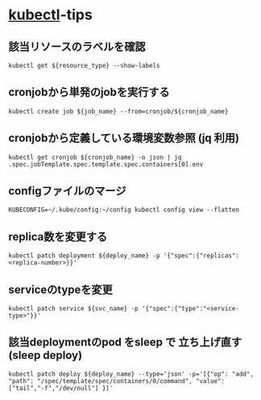 # [kubectl](https://kubernetes.io/ja/docs/reference/kubectl/_print/)-tips

## 該当リソースのラベルを確認

```shell
kubectl get ${resource_type} --show-labels
```

## cronjobから単発のjobを実行する

```shell
kubectl create job ${job_name} --from=cronjob/${cronjob_name}
```

## cronjobから定義している環境変数参照 (jq 利用)

```shell
kubectl get cronjob ${cronjob_name} -o json | jq .spec.jobTemplate.spec.template.spec.containers[0].env
```

## configファイルのマージ

```shell
KUBECONFIG=~/.kube/config:~/config kubectl config view --flatten
```

## replica数を変更する

```shell
kubectl patch deployment ${deploy_name} -p '{"spec":{"replicas": <replica-number>}}'
```

## serviceのtypeを変更

```shell
kubectl patch service ${svc_name} -p '{"spec":{"type":"<service-type>"}}'
```

## 該当deploymentのpod をsleep で 立ち上げ直す (sleep deploy)

```shell
kubectl patch deploy ${deploy_name} --type='json' -p='[{"op": "add", "path": "/spec/template/spec/containers/0/command", "value": ["tail","-f","/dev/null"] }]'
```

